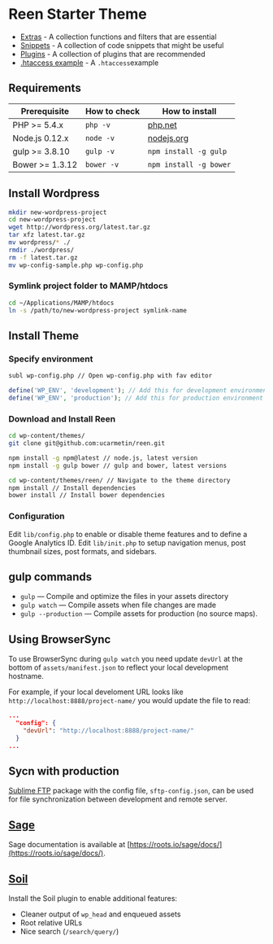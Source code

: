 # Reen Starter Theme

- [Extras](lib/extras.php) - A collection functions and filters that are essential
- [Snippets](snippets.md) - A collection of code snippets that might be useful
- [Plugins](plugins.md) - A collection of plugins that are recommended
- [.htaccess example](htaccess-example.md) - A `.htaccess`example

## Requirements

| Prerequisite    | How to check | How to install
| --------------- | ------------ | ------------- |
| PHP >= 5.4.x    | `php -v`     | [php.net](http://php.net/manual/en/install.php) |
| Node.js 0.12.x  | `node -v`    | [nodejs.org](http://nodejs.org/) |
| gulp >= 3.8.10  | `gulp -v`    | `npm install -g gulp` |
| Bower >= 1.3.12 | `bower -v`   | `npm install -g bower` |

## Install Wordpress
```bash
mkdir new-wordpress-project
cd new-wordpress-project
wget http://wordpress.org/latest.tar.gz
tar xfz latest.tar.gz
mv wordpress/* ./
rmdir ./wordpress/
rm -f latest.tar.gz
mv wp-config-sample.php wp-config.php
```

### Symlink project folder to MAMP/htdocs
```bash
cd ~/Applications/MAMP/htdocs
ln -s /path/to/new-wordpress-project symlink-name
```

## Install Theme

### Specify environment
```bash
subl wp-config.php // Open wp-config.php with fav editor
```

```php
define('WP_ENV', 'development'); // Add this for development environment
define('WP_ENV', 'production'); // Add this for production environment
```

### Download and Install Reen
```bash
cd wp-content/themes/
git clone git@github.com:ucarmetin/reen.git
```

```bash
npm install -g npm@latest // node.js, latest version
npm install -g gulp bower // gulp and bower, latest versions
```

```bash
cd wp-content/themes/reen/ // Navigate to the theme directory
npm install // Install dependencies
bower install // Install bower dependencies
```

### Configuration
Edit `lib/config.php` to enable or disable theme features and to define a Google Analytics ID.
Edit `lib/init.php` to setup navigation menus, post thumbnail sizes, post formats, and sidebars.

## gulp commands
* `gulp` — Compile and optimize the files in your assets directory
* `gulp watch` — Compile assets when file changes are made
* `gulp --production` — Compile assets for production (no source maps).

## Using BrowserSync

To use BrowserSync during `gulp watch` you need update `devUrl` at the bottom of `assets/manifest.json` to reflect your local development hostname.

For example, if your local develoment URL looks like `http://localhost:8888/project-name/` you would update the file to read:

```json
...
  "config": {
    "devUrl": "http://localhost:8888/project-name/"
  }
...
```

## Sycn with production
[Sublime FTP](http://wbond.net/sublime_packages/sftp) package with the config file, `sftp-config.json`, can be used for file synchronization between development and remote server.

## [Sage](https://github.com/roots/sage)
Sage documentation is available at [https://roots.io/sage/docs/](https://roots.io/sage/docs/).

## [Soil](https://github.com/roots/soil)
Install the Soil plugin to enable additional features:
* Cleaner output of `wp_head` and enqueued assets
* Root relative URLs
* Nice search (`/search/query/`)
